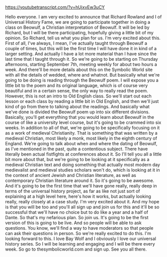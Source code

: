 https://youtubetranscript.com/?v=hUjxvEw3uCY

 Hello everyone. I am very excited to announce that Richard Rowland and I of Universal History Fame, we are going to participate together in doing a class on Beowulf, a Christian interpretation of Beowulf. It will be led by Richard, but I will be there participating, hopefully giving a little bit of my opinion. So Richard, tell us what you plan for us. I'm very excited about this. First of all, I've always, I mean, I've actually taught through Beowulf a couple of times, but this will be the first time I will have done it in kind of a larger setting. And actually I have a lot more material than I have since the last time that I taught through it. So we're going to be starting on Thursday afternoons, starting September 7th, meeting weekly for about two hours a week. And there'll be more details about this on the Symbolic World site with all the details of wedded, where and whatnot. But basically what we're going to be doing is reading through the Beowulf poem. I will expose you a little bit to the poem and its original language, which is of course very beautiful and in a certain sense, the only way to really read the poem. However, this is not an intro to Old English class. So we'll start out each lesson or each class by reading a little bit in Old English, and then we'll just kind of go from there to talking about the readings. And basically what we've done is divided the Beowulf poem up into six different divisions. Basically, you'll get everything that you would learn about Beowulf in the course of like a university level course, but it's going to be crammed into six weeks. In addition to all of that, we're going to be specifically focusing on it as a work of medieval Christianity. That is something that was written by a medieval Christian, most likely a monk, most likely in the eighth century of England. We're going to talk about when and where the dating of Beowulf, as I've mentioned in the past, quite a contentious subject. There have literally been actual fistfights at conferences about it. So I'll tell you all a little bit more about that, but we're going to be looking at it specifically as a medieval Christian text and doing something that actually most modern day medievalist and medieval studies scholars won't do, which is looking at it in the context of ancient Jewish and Christian literature, as well as contemporary Christian literature around it. So it's going to be awesome. And it's going to be the first time that we'll have gone really, really deep in terms of the universal history project, as far as like not just sort of explaining at a high level here, here's how it works, but actually looking really, really closely at a case study. I'm very excited about it. And my hope is that you will be too and you'll all sign up and join us for this and it'll be so successful that we'll have no choice but to do like a year and a half of Dante. So that's my nefarious plan. So join us. It's going to be the first version of this is going to be live. And so people will be able to ask questions. You know, we'll find a way to have moderators so that people can ask their questions in person. So we're really excited to do this. I'm looking forward to this. I love Bay Wolf and I obviously I love our universal history series. So I will be learning and engaging and I will be there every week. So go to thesymbolicworld.com and sign up. See you all there.